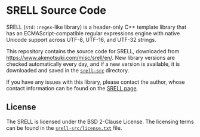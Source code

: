 # SRELL Source Code

SRELL (`std::regex`-like library) is a header-only C++ template library that has an
ECMAScript-compatible regular expressions engine with native Unicode support across UTF-8, UTF-16,
and UTF-32 strings.

This repository contains the source code for SRELL, downloaded from
https://www.akenotsuki.com/misc/srell/en/. New library versions are checked automatically every day,
and if a new version is available, it is downloaded and saved in the [`srell-src`](srell-src)
directory.

If you have any issues with this library, please contact the author, whose contact information can
be found on the [SRELL page](https://www.akenotsuki.com/misc/srell/en/).

## License

The SRELL is licensed under the BSD 2-Clause License. The licensing terms can be found in the
[`srell-src/license.txt`](srell-src/license.txt) file.
